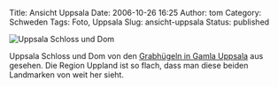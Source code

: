 Title: Ansicht Uppsala
Date: 2006-10-26 16:25
Author: tom
Category: Schweden
Tags: Foto, Uppsala
Slug: ansicht-uppsala
Status: published

![Uppsala Schloss und
Dom](http://www.fiket.de/pic/stanfranhogarna.jpg "Uppsala Schloss und Dom")

Uppsala Schloss und Dom von den [Grabhügeln in Gamla
Uppsala](http://thomasmarquart.net/gallery/gamla-upps-hog/) aus gesehen.
Die Region Uppland ist so flach, dass man diese beiden Landmarken von
weit her sieht.

